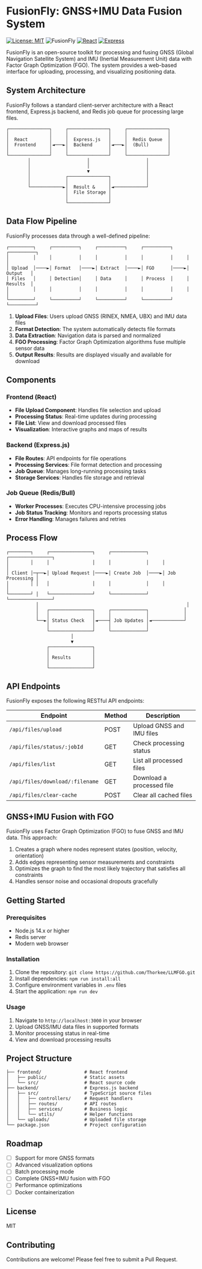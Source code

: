# FusionFly: GNSS+IMU Data Fusion System

[![License: MIT](https://img.shields.io/badge/License-MIT-yellow.svg)](https://opensource.org/licenses/MIT)
![FusionFly](https://img.shields.io/badge/FusionFly-1.0.0-blue)
[![React](https://img.shields.io/badge/React-18.x-blue)](https://reactjs.org/)
[![Express](https://img.shields.io/badge/Express-4.x-lightgrey)](https://expressjs.com/)

FusionFly is an open-source toolkit for processing and fusing GNSS (Global Navigation Satellite System) and IMU (Inertial Measurement Unit) data with Factor Graph Optimization (FGO). The system provides a web-based interface for uploading, processing, and visualizing positioning data.

## System Architecture

FusionFly follows a standard client-server architecture with a React frontend, Express.js backend, and Redis job queue for processing large files.

```
┌───────────────┐     ┌───────────────┐     ┌───────────────┐
│               │     │               │     │               │
│  React        │     │  Express.js   │     │  Redis Queue  │
│  Frontend     │◄───►│  Backend      │◄───►│  (Bull)       │
│               │     │               │     │               │
└───────────────┘     └───────────────┘     └───────────────┘
        │                     │                     │
        │                     │                     │
        │                     ▼                     │
        │             ┌───────────────┐             │
        │             │               │             │
        └────────────►│  Result &     │◄────────────┘
                      │  File Storage │
                      │               │
                      └───────────────┘
```

## Data Flow Pipeline

FusionFly processes data through a well-defined pipeline:

```
┌─────────┐     ┌──────────┐     ┌──────────┐     ┌──────────┐     ┌──────────┐
│         │     │          │     │          │     │          │     │          │
│ Upload  │────►│ Format   │────►│ Extract  │────►│ FGO      │────►│ Output   │
│ Files   │     │ Detection│     │ Data     │     │ Process  │     │ Results  │
│         │     │          │     │          │     │          │     │          │
└─────────┘     └──────────┘     └──────────┘     └──────────┘     └──────────┘
```

1. **Upload Files**: Users upload GNSS (RINEX, NMEA, UBX) and IMU data files
2. **Format Detection**: The system automatically detects file formats
3. **Data Extraction**: Navigation data is parsed and normalized
4. **FGO Processing**: Factor Graph Optimization algorithms fuse multiple sensor data
5. **Output Results**: Results are displayed visually and available for download

## Components

### Frontend (React)
- **File Upload Component**: Handles file selection and upload
- **Processing Status**: Real-time updates during processing
- **File List**: View and download processed files
- **Visualization**: Interactive graphs and maps of results

### Backend (Express.js)
- **File Routes**: API endpoints for file operations
- **Processing Services**: File format detection and processing
- **Job Queue**: Manages long-running processing tasks
- **Storage Services**: Handles file storage and retrieval

### Job Queue (Redis/Bull)
- **Worker Processes**: Executes CPU-intensive processing jobs
- **Job Status Tracking**: Monitors and reports processing status
- **Error Handling**: Manages failures and retries

## Process Flow

```
┌────────┐     ┌────────────────┐     ┌─────────────┐     ┌────────────────┐
│        │     │                │     │             │     │                │
│ Client │─┬──►│ Upload Request │────►│ Create Job  │────►│ Job Processing │
│        │ │   │                │     │             │     │                │
└────────┘ │   └────────────────┘     └─────────────┘     └────────────────┘
           │                                                       │
           │   ┌────────────────┐     ┌─────────────┐             │
           │   │                │     │             │             │
           └──►│ Status Check   │◄────┤ Job Updates │◄────────────┘
               │                │     │             │
               └────────────────┘     └─────────────┘
                        │
                        ▼
               ┌────────────────┐
               │                │
               │ Results        │
               │                │
               └────────────────┘
```

## API Endpoints

FusionFly exposes the following RESTful API endpoints:

| Endpoint | Method | Description |
|----------|--------|-------------|
| `/api/files/upload` | POST | Upload GNSS and IMU files |
| `/api/files/status/:jobId` | GET | Check processing status |
| `/api/files/list` | GET | List all processed files |
| `/api/files/download/:filename` | GET | Download a processed file |
| `/api/files/clear-cache` | POST | Clear all cached files |

## GNSS+IMU Fusion with FGO

FusionFly uses Factor Graph Optimization (FGO) to fuse GNSS and IMU data. This approach:

1. Creates a graph where nodes represent states (position, velocity, orientation)
2. Adds edges representing sensor measurements and constraints
3. Optimizes the graph to find the most likely trajectory that satisfies all constraints
4. Handles sensor noise and occasional dropouts gracefully

## Getting Started

### Prerequisites
- Node.js 14.x or higher
- Redis server
- Modern web browser

### Installation
1. Clone the repository: `git clone https://github.com/Thorkee/LLMFGO.git`
2. Install dependencies: `npm run install:all`
3. Configure environment variables in `.env` files
4. Start the application: `npm run dev`

### Usage
1. Navigate to `http://localhost:3000` in your browser
2. Upload GNSS/IMU data files in supported formats
3. Monitor processing status in real-time
4. View and download processing results

## Project Structure
```
├── frontend/                # React frontend
│   ├── public/              # Static assets
│   └── src/                 # React source code
├── backend/                 # Express.js backend
│   ├── src/                 # TypeScript source files
│   │   ├── controllers/     # Request handlers
│   │   ├── routes/          # API routes
│   │   ├── services/        # Business logic
│   │   └── utils/           # Helper functions
│   └── uploads/             # Uploaded file storage
└── package.json             # Project configuration
```

## Roadmap
- [ ] Support for more GNSS formats
- [ ] Advanced visualization options
- [ ] Batch processing mode
- [ ] Complete GNSS+IMU fusion with FGO
- [ ] Performance optimizations
- [ ] Docker containerization

## License
MIT

## Contributing
Contributions are welcome! Please feel free to submit a Pull Request.
